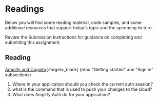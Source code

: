 # Readings

Below you will find some reading material, code samples, and some additional resources that support today's topic and the upcoming lecture.

Review the Submission Instructions for guidance on completing and submitting this assignment.

## Reading

[Amplify and Cognito](https://docs.amplify.aws/lib/auth/getting-started/q/platform/android/){:target=_blank} (read "Getting started" and "Sign in" subsections)

1. Where in your application should you check the current auth session?
2. what is the command that is used to push your changes to the cloud?
3. What does Amplify Auth do for your application?
